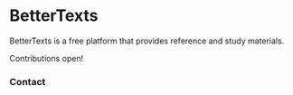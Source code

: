 # BetterTexts  
  
BetterTexts is a free platform that provides reference and study materials. 
    
Contributions open!  
  
### Contact
  <span class="homepage-email"></span>
